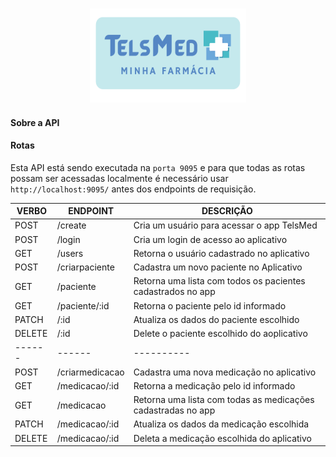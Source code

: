 
<h3 align="center"> 
<img alt="TELSMED-LOGO" height="150" width="250"  src="TELSMED-LOGO.png"><br> 
</h3>


<!-- # Projeto-Final-TelsMe -->
<!-- Projeto Final da Reprograma Back-end -->

#### **Sobre a API**


#### **Rotas**
Esta API está sendo executada na `porta 9095` e para que todas as rotas possam ser acessadas localmente é necessário usar `http://localhost:9095/` antes dos endpoints de requisição.

|VERBO | ENDPOINT | DESCRIÇÃO|
|------|------|----------|
|POST | /create | Cria um usuário para acessar o app TelsMed|
|POST | /login | Cria um login de acesso ao aplicativo|
|GET | /users | Retorna o usuário cadastrado no aplicativo|
|POST | /criarpaciente| Cadastra um novo paciente no Aplicativo|
|GET | /paciente| Retorna uma lista com todos os pacientes cadastrados no app|
|GET | /paciente/:id| Retorna o paciente pelo id informado|
|PATCH | /:id | Atualiza os dados do paciente escolhido|
|DELETE | /:id | Delete o paciente escolhido do aoplicativo| 
|------|------|----------|
|POST | /criarmedicacao | Cadastra uma nova medicação no aplicativo|
|GET | /medicacao/:id | Retorna a medicação pelo id informado|
|GET | /medicacao | Retorna uma lista com todas as medicações cadastradas no app|
|PATCH | /medicacao/:id | Atualiza os dados da medicação escolhida|
|DELETE | /medicacao/:id | Deleta a medicação escolhida do aplicativo|
